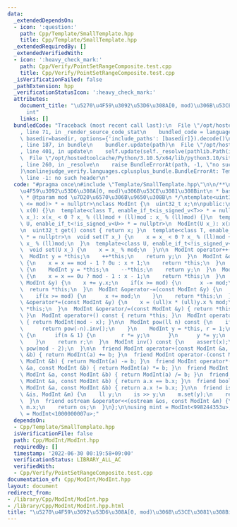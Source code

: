 ```yaml
---
data:
  _extendedDependsOn:
  - icon: ':question:'
    path: Cpp/Template/SmallTemplate.hpp
    title: Cpp/Template/SmallTemplate.hpp
  _extendedRequiredBy: []
  _extendedVerifiedWith:
  - icon: ':heavy_check_mark:'
    path: Cpp/Verify/PointSetRangeComposite.test.cpp
    title: Cpp/Verify/PointSetRangeComposite.test.cpp
  _isVerificationFailed: false
  _pathExtension: hpp
  _verificationStatusIcon: ':heavy_check_mark:'
  attributes:
    document_title: "\u5270\u4F59\u3092\u53D6\u308A[0, mod)\u306B\u53CE\u3081\u308B\
      int"
    links: []
  bundledCode: "Traceback (most recent call last):\n  File \"/opt/hostedtoolcache/Python/3.10.5/x64/lib/python3.10/site-packages/onlinejudge_verify/documentation/build.py\"\
    , line 71, in _render_source_code_stat\n    bundled_code = language.bundle(stat.path,\
    \ basedir=basedir, options={'include_paths': [basedir]}).decode()\n  File \"/opt/hostedtoolcache/Python/3.10.5/x64/lib/python3.10/site-packages/onlinejudge_verify/languages/cplusplus.py\"\
    , line 187, in bundle\n    bundler.update(path)\n  File \"/opt/hostedtoolcache/Python/3.10.5/x64/lib/python3.10/site-packages/onlinejudge_verify/languages/cplusplus_bundle.py\"\
    , line 401, in update\n    self.update(self._resolve(pathlib.Path(included), included_from=path))\n\
    \  File \"/opt/hostedtoolcache/Python/3.10.5/x64/lib/python3.10/site-packages/onlinejudge_verify/languages/cplusplus_bundle.py\"\
    , line 260, in _resolve\n    raise BundleErrorAt(path, -1, \"no such header\"\
    )\nonlinejudge_verify.languages.cplusplus_bundle.BundleErrorAt: Template/SmallTemplate.hpp:\
    \ line -1: no such header\n"
  code: "#pragma once\n#include \"Template/SmallTemplate.hpp\"\n\n/**\n * @brief \u5270\
    \u4F59\u3092\u53D6\u308A[0, mod)\u306B\u53CE\u3081\u308Bint\n * based on ACL\n\
    \ * @tparam mod \u7D20\u6570\u306B\u9650\u308B\n */\ntemplate<uint32_t mod, enable_if_t<(2\
    \ <= mod)> * = nullptr>\nclass ModInt {\n  uint32_t x;\n\npublic:\n  ModInt():\
    \ x(0) {}\n  template<class T, enable_if_t<is_signed_v<T>> * = nullptr>\n  ModInt(T\
    \ x_): x(x_ < 0 ? x_ % (ll)mod + (ll)mod : x_ % (ll)mod) {}\n  template<class\
    \ U, enable_if_t<!is_signed_v<U>> * = nullptr>\n  ModInt(U x_): x(x_ % mod) {}\n\
    \n  uint32_t get() const { return x; }\n  template<class T, enable_if_t<is_signed_v<T>>\
    \ * = nullptr>\n  void set(T x_) {\n    x = x_ < 0 ? x_ % (ll)mod + (ll)mod :\
    \ x_ % (ll)mod;\n  }\n  template<class U, enable_if_t<!is_signed_v<U>> * = nullptr>\n\
    \  void set(U x_) {\n    x = x_ % mod;\n  }\n\n  ModInt operator++(int) {\n  \
    \  ModInt y = *this;\n    ++*this;\n    return y;\n  }\n  ModInt &operator++()\
    \ {\n    x = x == mod - 1 ? 0u : x + 1;\n    return *this;\n  }\n  ModInt operator--(int)\
    \ {\n    ModInt y = *this;\n    --*this;\n    return y;\n  }\n  ModInt &operator--()\
    \ {\n    x = x == 0u ? mod - 1 : x - 1;\n    return *this;\n  }\n  ModInt &operator+=(const\
    \ ModInt &y) {\n    x += y.x;\n    if(x >= mod) {\n      x -= mod;\n    }\n  \
    \  return *this;\n  }\n  ModInt &operator-=(const ModInt &y) {\n    x -= y.x;\n\
    \    if(x >= mod) {\n      x += mod;\n    }\n    return *this;\n  }\n  ModInt\
    \ &operator*=(const ModInt &y) {\n    x = (ull)x * (ull)y.x % mod;\n    return\
    \ *this;\n  }\n  ModInt &operator/=(const ModInt &y) { return *this *= y.inv();\
    \ }\n  ModInt operator+() const { return *this; }\n  ModInt operator-() const\
    \ { return ModInt(mod - x); }\n\n  ModInt pow(ll n) const {\n    if(n < 0) {\n\
    \      return pow(-n).inv();\n    }\n    ModInt y = *this, r = 1;\n    while(n)\
    \ {\n      if(n & 1) {\n        r *= y;\n      }\n      y *= y;\n      n >>= 1;\n\
    \    }\n    return r;\n  }\n  ModInt inv() const {\n    assert(x);\n    return\
    \ pow(mod - 2);\n  }\n\n  friend ModInt operator+(const ModInt &a, const ModInt\
    \ &b) { return ModInt(a) += b; }\n  friend ModInt operator-(const ModInt &a, const\
    \ ModInt &b) { return ModInt(a) -= b; }\n  friend ModInt operator*(const ModInt\
    \ &a, const ModInt &b) { return ModInt(a) *= b; }\n  friend ModInt operator/(const\
    \ ModInt &a, const ModInt &b) { return ModInt(a) /= b; }\n  friend bool operator==(const\
    \ ModInt &a, const ModInt &b) { return a.x == b.x; }\n  friend bool operator!=(const\
    \ ModInt &a, const ModInt &b) { return a.x != b.x; }\n\n  friend istream &operator>>(istream\
    \ &is, ModInt &m) {\n    ll y;\n    is >> y;\n    m.set(y);\n    return is;\n\
    \  }\n  friend ostream &operator<<(ostream &os, const ModInt &m) {\n    os <<\
    \ m.x;\n    return os;\n  }\n};\n\nusing mint = ModInt<998244353u>;\nusing mint1\
    \ = ModInt<1000000007u>;"
  dependsOn:
  - Cpp/Template/SmallTemplate.hpp
  isVerificationFile: false
  path: Cpp/ModInt/ModInt.hpp
  requiredBy: []
  timestamp: '2022-06-30 00:19:58+09:00'
  verificationStatus: LIBRARY_ALL_AC
  verifiedWith:
  - Cpp/Verify/PointSetRangeComposite.test.cpp
documentation_of: Cpp/ModInt/ModInt.hpp
layout: document
redirect_from:
- /library/Cpp/ModInt/ModInt.hpp
- /library/Cpp/ModInt/ModInt.hpp.html
title: "\u5270\u4F59\u3092\u53D6\u308A[0, mod)\u306B\u53CE\u3081\u308Bint"
---
```

